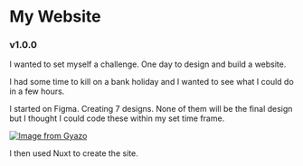 # My Website

### v1.0.0
I wanted to set myself a challenge. One day to design and build a website.

I had some time to kill on a bank holiday and I wanted to see what I could do in a few hours.

I started on Figma. Creating 7 designs. None of them will be the final design but I thought I could code these within my set time frame.

[![Image from Gyazo](https://i.gyazo.com/7a03b42c3d226e79608e278b5897fe53.png)](https://gyazo.com/7a03b42c3d226e79608e278b5897fe53)

I then used Nuxt to create the site.

